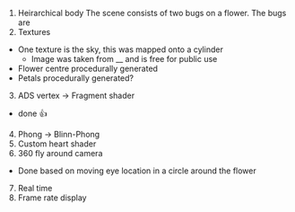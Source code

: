1. Heirarchical body
The scene consists of two bugs on a flower. The bugs are 
2. Textures
* One texture is the sky, this was mapped onto a cylinder
  * Image was taken from __ and is free for public use
* Flower centre procedurally generated
* Petals procedurally generated?
3. ADS vertex -> Fragment shader
* done 👍
4. Phong -> Blinn-Phong
5. Custom heart shader
6. 360 fly around camera
* Done based on moving eye location in a circle around the flower
7. Real time
8. Frame rate display